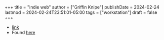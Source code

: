+++
title = "Indie web"
author = ["Griffin Knipe"]
publishDate = 2024-02-24
lastmod = 2024-02-24T23:51:01-05:00
tags = ["workstation"]
draft = false
+++

-   [link](https://indieweb.org/)
-   Found [here](https://doubleloop.net/)
